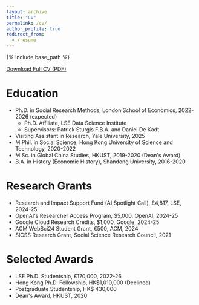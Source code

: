```yaml
---
layout: archive
title: "CV"
permalink: /cv/
author_profile: true
redirect_from:
  - /resume
---
```


{% include base_path %}

[Download Full CV (PDF)](/files/ChuyaoWANG_LSE_CV.pdf)

Education
======
* Ph.D. in Social Research Methods, London School of Economics, 2022-2026 (expected)
  * Ph.D. Affiliate, LSE Data Science Institute
  * Supervisors: Patrick Sturgis F.B.A. and Daniel De Kadt
* Visiting Assistant in Research, Yale University, 2025
* M.Phil. in Social Science, Hong Kong University of Science and Technology, 2020-2022
* M.Sc. in Global China Studies, HKUST, 2019-2020 (Dean's Award)
* B.A. in History (Economic History), Shandong University, 2016-2020

Research Grants
======
* Research and Impact Support Fund (AI Spotlight Call), £4,817, LSE, 2024-25
* OpenAI's Researcher Access Program, $5,000, OpenAI, 2024-25
* Google Cloud Research Credits, $1,000, Google, 2024-25
* ACM WebSci24 Student Grant, €500, ACM, 2024
* SICSS Research Grant, Social Science Research Council, 2021

Selected Awards
======
* LSE Ph.D. Studentship, £170,000, 2022-26
* Hong Kong Ph.D. Fellowship, HK$1,010,000 (Declined)
* Postgraduate Studentship, HK$ 430,000
* Dean's Award, HKUST, 2020
